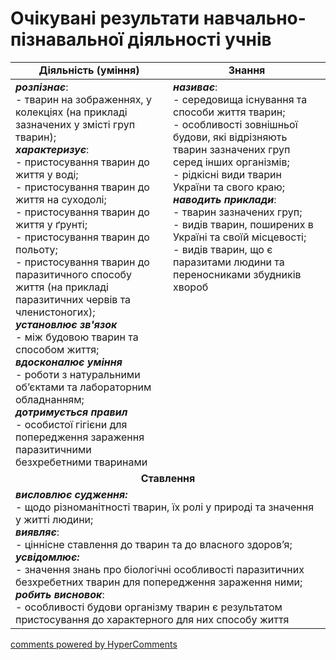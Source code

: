 <div id="hypercomments_widget" class="js-hypercomments-widget invisible"></div>

# Очікувані результати навчально-пізнавальної діяльності учнів

<table>
  <tr>
    <td width="50%" align="center"><b>Діяльність (уміння)</b></td>
    <td width="50%" align="center"><b>Знання</b></td>
  </tr>
<tbody>
  <tr>
<td width="50%" style="vertical-align:top !important;">
<b><i>розпізнає</i></b>: <br>
- тварин на зображеннях, у колекціях (на прикладі зазначених у змісті груп тварин);<br>
<i><b>характеризує</b></i>: <br>
- пристосування тварин до життя у воді;<br>
- пристосування тварин до життя на суходолі;<br>
- пристосування тварин до життя у ґрунті;<br>
- пристосування тварин до польоту;<br>
- пристосування тварин до паразитичного способу життя (на прикладі паразитичних червів та членистоногих);<br>
<i><b>установлює зв'язок</b></i> <br>
- між будовою тварин та способом життя;<br>
<b><i>вдосконалює уміння</i></b> <br>
- роботи з натуральними об’єктами та лабораторним обладнанням;<br>
<b><i>дотримується правил</i> </b><br>
- особистої гігієни для попередження зараження паразитичними безхребетними тваринами

</td>
<td width="50%" style="vertical-align:top !important;">
<b><i>називає</i></b>:<br>
- середовища існування та способи життя тварин;<br>
- особливості зовнішньої будови, які відрізняють тварин зазначених груп серед інших організмів;<br>
 - рідкісні види тварин України та свого краю;<br>
<b><i>наводить приклади</i></b>:<br>
- тварин зазначених груп;<br>
- видів тварин, поширених в Україні та своїй місцевості;<br>
- видів тварин, що є паразитами людини та переносниками збудників хвороб<br>
</td>
  </tr>
    <tr>
<td align="center" colspan="2" width="100%" style="vertical-align:top !important;">
<b>Ставлення</b>
</td>
  </tr>
    <tr>
<td colspan="2" width="100%" style="vertical-align:top !important;">
<b><i>висловлює судження:</i></b> <br>
- щодо різноманітності тварин, їх ролі у природі та значення у житті людини;<br>
<i><b>виявляє</b></i>: <br>
- ціннісне ставлення до тварин та до власного здоров’я; <br>
<b><i>усвідомлює:</i></b><br>
- значення знань про біологічні особливості паразитичних безхребетних тварин для попередження зараження ними;<br>
<b><i>робить висновок</i></b>:<br>
- особливості будови організму тварин є результатом пристосування до характерного для них способу життя<br>


</td>
  </tr>
</table>

<div class="js-hypercomments-container">
<a href="http://hypercomments.com" class="hc-link" title="comments widget">comments powered by HyperComments</a>
</div>